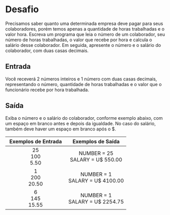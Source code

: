 # Desafio
Precisamos saber quanto uma determinada empresa deve pagar para seus colaboradores, porém temos apenas a quantidade de horas trabalhadas e o valor hora. Escreva um programa que leia o número de um colaborador, seu número de horas trabalhadas, o valor que recebe por hora e calcula o salário desse colaborador. Em seguida, apresente o número e o salário do colaborador, com duas casas decimais.

## Entrada
Você receverá 2 números inteiros e 1 número com duas casas decimais, representando o número, quantidade de horas trabalhadas e o valor que o funcionário recebe por hora trabalhada.

## Saída
Exiba o número e o salário do colaborador, conforme exemplo abaixo, com um espaço em branco antes e depois da igualdade. No caso do salário, também deve haver um espaço em branco após o $.

<div>
  <table style="width: 100%;text-align: center;border-collapse: collapse;">
    <thead>
      <tr><th style="width: 50%;text-align: center;">Exemplos de Entrada</th><th style="width: 50%;text-align: center;">Exemplos de Saída</th></tr>
    </thead>
    <tbody>
      <tr><td>25 <br> 100 <br> 5.50</td><td>NUMBER = 25 <br> SALARY = U$ 550.00</td></tr>
      <tr><td>1 <br> 200 <br> 20.50</td><td>NUMBER = 1 <br> SALARY = U$ 4100.00</td></tr>
      <tr><td>6 <br> 145 <br> 15.55</td><td>NUMBER = 1 <br> SALARY = U$ 2254.75</td></tr>
    </tbody>
  </table>
</div>